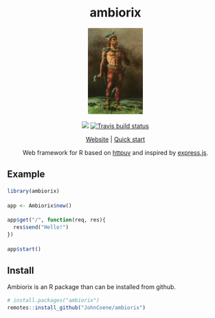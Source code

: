 <div align="center">

# ambiorix

<img src="man/figures/ambiorix.png" height = "200px"/>

<!-- badges: start -->
![](https://img.shields.io/badge/experimental--orange)
[![Travis build status](https://img.shields.io/travis/com/JohnCoene/ambiorix?style=flat-square)](https://travis-ci.com/JohnCoene/ambiorix)
<!-- badges: end -->

[Website](https://ambiorix.john-coene.com) | [Quick start](http://ambiorix.john-coene.com/#/guide/hello-world)

Web framework for R based on [httpuv](https://github.com/rstudio/httpuv) and inspired by [express.js](https://github.com/expressjs/express).

</div>


## Example

``` r
library(ambiorix)

app <- Ambiorix$new()

app$get("/", function(req, res){
  res$send("Hello!")
})

app$start()
```

## Install

Ambiorix is an R package than can be installed from github.

```r
# install.packages("ambiorix")
remotes::install_github("JohnCoene/ambiorix")
```
